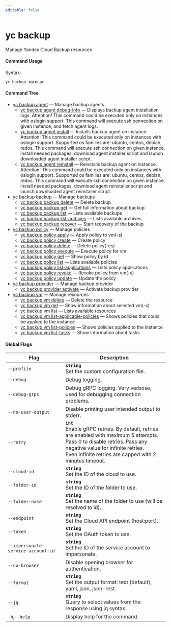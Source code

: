 ```yaml
---
editable: false
---
```


# yc backup

Manage Yandex Cloud Backup resources

#### Command Usage

Syntax: 

`yc backup <group>`

#### Command Tree

- [yc backup agent](agent/index.md) — Manage backup agents
	- [yc backup agent debug-info](agent/debug-info.md) — Displays backup agent installation logs. Attention! This command could be executed only on instances with oslogin support. This command will execute ssh connection on given instance, and fetch agent logs.
	- [yc backup agent install](agent/install.md) — Installs backup agent on instance. Attention! This command could be executed only on instances with oslogin support. Supported os families are: ubuntu, centos, debian, redos. This command will execute ssh connection on given instance, install needed packages, download agent installer script and launch downloaded agent installer script.
	- [yc backup agent reinstall](agent/reinstall.md) — Reinstalls backup agent on instance. Attention! This command could be executed only on instances with oslogin support. Supported os families are: ubuntu, centos, debian, redos. This command will execute ssh connection on given instance, install needed packages, download agent reinstaller script and launch downloaded agent reinstaller script.
- [yc backup backup](backup/index.md) — Manage backups
	- [yc backup backup delete](backup/delete.md) — Delete backup
	- [yc backup backup get](backup/get.md) — Get full information about backup
	- [yc backup backup list](backup/list.md) — Lists available backups
	- [yc backup backup list-archives](backup/list-archives.md) — Lists available archives
	- [yc backup backup recover](backup/recover.md) — Start recovery of the backup
- [yc backup policy](policy/index.md) — Manage policies
	- [yc backup policy apply](policy/apply.md) — Apply policy to vm(-s)
	- [yc backup policy create](policy/create.md) — Create policy
	- [yc backup policy delete](policy/delete.md) — Delete policy(-es)
	- [yc backup policy execute](policy/execute.md) — Execute policy for vm
	- [yc backup policy get](policy/get.md) — Show policy by id
	- [yc backup policy list](policy/list.md) — Lists available policies
	- [yc backup policy list-applications](policy/list-applications.md) — Lists policy applications
	- [yc backup policy revoke](policy/revoke.md) — Revoke policy from vm(-s)
	- [yc backup policy update](policy/update.md) — Update the policy
- [yc backup provider](provider/index.md) — Manage backup provider
	- [yc backup provider activate](provider/activate.md) — Activate backup provider
- [yc backup vm](vm/index.md) — Manage resources
	- [yc backup vm delete](vm/delete.md) — Delete the resource
	- [yc backup vm get](vm/get.md) — Show information about selected vm(-s)
	- [yc backup vm list](vm/list.md) — Lists available resources
	- [yc backup vm list-applicable-policies](vm/list-applicable-policies.md) — Shows policies that could be applied to the instance
	- [yc backup vm list-policies](vm/list-policies.md) — Shows policies applied to the instance
	- [yc backup vm list-tasks](vm/list-tasks.md) — Show information about tasks

#### Global Flags

| Flag | Description |
|----|----|
|`--profile`|<b>`string`</b><br/>Set the custom configuration file.|
|`--debug`|Debug logging.|
|`--debug-grpc`|Debug gRPC logging. Very verbose, used for debugging connection problems.|
|`--no-user-output`|Disable printing user intended output to stderr.|
|`--retry`|<b>`int`</b><br/>Enable gRPC retries. By default, retries are enabled with maximum 5 attempts.<br/>Pass 0 to disable retries. Pass any negative value for infinite retries.<br/>Even infinite retries are capped with 2 minutes timeout.|
|`--cloud-id`|<b>`string`</b><br/>Set the ID of the cloud to use.|
|`--folder-id`|<b>`string`</b><br/>Set the ID of the folder to use.|
|`--folder-name`|<b>`string`</b><br/>Set the name of the folder to use (will be resolved to id).|
|`--endpoint`|<b>`string`</b><br/>Set the Cloud API endpoint (host:port).|
|`--token`|<b>`string`</b><br/>Set the OAuth token to use.|
|`--impersonate-service-account-id`|<b>`string`</b><br/>Set the ID of the service account to impersonate.|
|`--no-browser`|Disable opening browser for authentication.|
|`--format`|<b>`string`</b><br/>Set the output format: text (default), yaml, json, json-rest.|
|`--jq`|<b>`string`</b><br/>Query to select values from the response using jq syntax|
|`-h`,`--help`|Display help for the command.|
